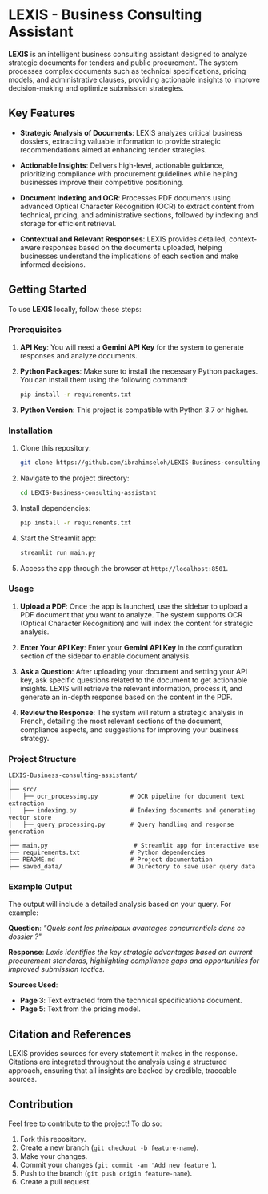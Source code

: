 # LEXIS - Business Consulting Assistant

**LEXIS** is an intelligent business consulting assistant designed to analyze strategic documents for tenders and public procurement. The system processes complex documents such as technical specifications, pricing models, and administrative clauses, providing actionable insights to improve decision-making and optimize submission strategies.

## Key Features

* **Strategic Analysis of Documents**:
  LEXIS analyzes critical business dossiers, extracting valuable information to provide strategic recommendations aimed at enhancing tender strategies.

* **Actionable Insights**:
  Delivers high-level, actionable guidance, prioritizing compliance with procurement guidelines while helping businesses improve their competitive positioning.

* **Document Indexing and OCR**:
  Processes PDF documents using advanced Optical Character Recognition (OCR) to extract content from technical, pricing, and administrative sections, followed by indexing and storage for efficient retrieval.

* **Contextual and Relevant Responses**:
  LEXIS provides detailed, context-aware responses based on the documents uploaded, helping businesses understand the implications of each section and make informed decisions.

## Getting Started

To use **LEXIS** locally, follow these steps:

### Prerequisites

1. **API Key**:
   You will need a **Gemini API Key** for the system to generate responses and analyze documents.

2. **Python Packages**:
   Make sure to install the necessary Python packages. You can install them using the following command:

   ```bash
   pip install -r requirements.txt
   ```

3. **Python Version**:
   This project is compatible with Python 3.7 or higher.

### Installation

1. Clone this repository:

   ```bash
   git clone https://github.com/ibrahimseloh/LEXIS-Business-consulting-assistant.git
   ```

2. Navigate to the project directory:

   ```bash
   cd LEXIS-Business-consulting-assistant
   ```

3. Install dependencies:

   ```bash
   pip install -r requirements.txt
   ```

4. Start the Streamlit app:

   ```bash
   streamlit run main.py
   ```

5. Access the app through the browser at `http://localhost:8501`.

### Usage

1. **Upload a PDF**:
   Once the app is launched, use the sidebar to upload a PDF document that you want to analyze. The system supports OCR (Optical Character Recognition) and will index the content for strategic analysis.

2. **Enter Your API Key**:
   Enter your **Gemini API Key** in the configuration section of the sidebar to enable document analysis.

3. **Ask a Question**:
   After uploading your document and setting your API key, ask specific questions related to the document to get actionable insights. LEXIS will retrieve the relevant information, process it, and generate an in-depth response based on the content in the PDF.

4. **Review the Response**:
   The system will return a strategic analysis in French, detailing the most relevant sections of the document, compliance aspects, and suggestions for improving your business strategy.

### Project Structure

```plaintext
LEXIS-Business-consulting-assistant/
│
├── src/
│   ├── ocr_processing.py         # OCR pipeline for document text extraction
│   ├── indexing.py               # Indexing documents and generating vector store
│   ├── query_processing.py       # Query handling and response generation
│
├── main.py                        # Streamlit app for interactive use
├── requirements.txt              # Python dependencies
├── README.md                     # Project documentation
├── saved_data/                   # Directory to save user query data
```

### Example Output

The output will include a detailed analysis based on your query. For example:

**Question**: *"Quels sont les principaux avantages concurrentiels dans ce dossier ?"*

**Response**:
*Lexis identifies the key strategic advantages based on current procurement standards, highlighting compliance gaps and opportunities for improved submission tactics.*

**Sources Used**:

* **Page 3**: Text extracted from the technical specifications document.
* **Page 5**: Text from the pricing model.

## Citation and References

LEXIS provides sources for every statement it makes in the response. Citations are integrated throughout the analysis using a structured approach, ensuring that all insights are backed by credible, traceable sources.

## Contribution

Feel free to contribute to the project! To do so:

1. Fork this repository.
2. Create a new branch (`git checkout -b feature-name`).
3. Make your changes.
4. Commit your changes (`git commit -am 'Add new feature'`).
5. Push to the branch (`git push origin feature-name`).
6. Create a pull request.

